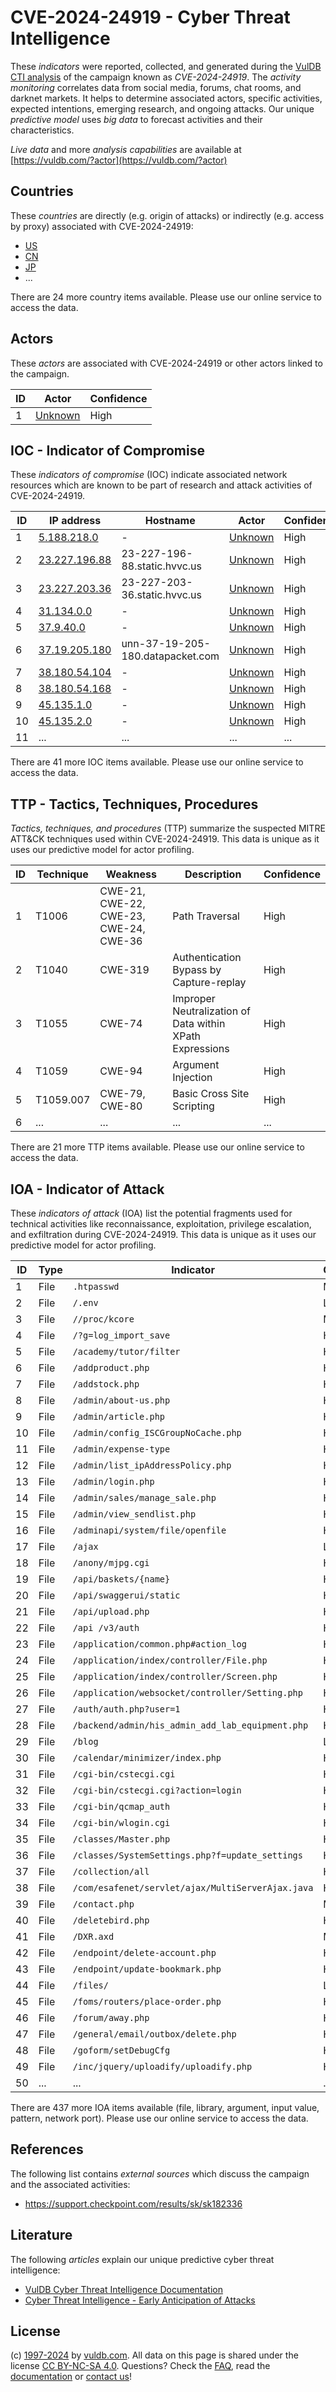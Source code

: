 # CVE-2024-24919 - Cyber Threat Intelligence

These _indicators_ were reported, collected, and generated during the [VulDB CTI analysis](https://vuldb.com/?kb.cti) of the campaign known as _CVE-2024-24919_. The _activity monitoring_ correlates data from social media, forums, chat rooms, and darknet markets. It helps to determine associated actors, specific activities, expected intentions, emerging research, and ongoing attacks. Our unique _predictive model_ uses _big data_ to forecast activities and their characteristics.

_Live data_ and more _analysis capabilities_ are available at [https://vuldb.com/?actor](https://vuldb.com/?actor)

## Countries

These _countries_ are directly (e.g. origin of attacks) or indirectly (e.g. access by proxy) associated with CVE-2024-24919:

* [US](https://vuldb.com/?country.us)
* [CN](https://vuldb.com/?country.cn)
* [JP](https://vuldb.com/?country.jp)
* ...

There are 24 more country items available. Please use our online service to access the data.

## Actors

These _actors_ are associated with CVE-2024-24919 or other actors linked to the campaign.

ID | Actor | Confidence
-- | ----- | ----------
1 | [Unknown](https://vuldb.com/?actor.unknown) | High

## IOC - Indicator of Compromise

These _indicators of compromise_ (IOC) indicate associated network resources which are known to be part of research and attack activities of CVE-2024-24919.

ID | IP address | Hostname | Actor | Confidence
-- | ---------- | -------- | ----- | ----------
1 | [5.188.218.0](https://vuldb.com/?ip.5.188.218.0) | - | [Unknown](https://vuldb.com/?actor.unknown) | High
2 | [23.227.196.88](https://vuldb.com/?ip.23.227.196.88) | 23-227-196-88.static.hvvc.us | [Unknown](https://vuldb.com/?actor.unknown) | High
3 | [23.227.203.36](https://vuldb.com/?ip.23.227.203.36) | 23-227-203-36.static.hvvc.us | [Unknown](https://vuldb.com/?actor.unknown) | High
4 | [31.134.0.0](https://vuldb.com/?ip.31.134.0.0) | - | [Unknown](https://vuldb.com/?actor.unknown) | High
5 | [37.9.40.0](https://vuldb.com/?ip.37.9.40.0) | - | [Unknown](https://vuldb.com/?actor.unknown) | High
6 | [37.19.205.180](https://vuldb.com/?ip.37.19.205.180) | unn-37-19-205-180.datapacket.com | [Unknown](https://vuldb.com/?actor.unknown) | High
7 | [38.180.54.104](https://vuldb.com/?ip.38.180.54.104) | - | [Unknown](https://vuldb.com/?actor.unknown) | High
8 | [38.180.54.168](https://vuldb.com/?ip.38.180.54.168) | - | [Unknown](https://vuldb.com/?actor.unknown) | High
9 | [45.135.1.0](https://vuldb.com/?ip.45.135.1.0) | - | [Unknown](https://vuldb.com/?actor.unknown) | High
10 | [45.135.2.0](https://vuldb.com/?ip.45.135.2.0) | - | [Unknown](https://vuldb.com/?actor.unknown) | High
11 | ... | ... | ... | ...

There are 41 more IOC items available. Please use our online service to access the data.

## TTP - Tactics, Techniques, Procedures

_Tactics, techniques, and procedures_ (TTP) summarize the suspected MITRE ATT&CK techniques used within CVE-2024-24919. This data is unique as it uses our predictive model for actor profiling.

ID | Technique | Weakness | Description | Confidence
-- | --------- | -------- | ----------- | ----------
1 | T1006 | CWE-21, CWE-22, CWE-23, CWE-24, CWE-36 | Path Traversal | High
2 | T1040 | CWE-319 | Authentication Bypass by Capture-replay | High
3 | T1055 | CWE-74 | Improper Neutralization of Data within XPath Expressions | High
4 | T1059 | CWE-94 | Argument Injection | High
5 | T1059.007 | CWE-79, CWE-80 | Basic Cross Site Scripting | High
6 | ... | ... | ... | ...

There are 21 more TTP items available. Please use our online service to access the data.

## IOA - Indicator of Attack

These _indicators of attack_ (IOA) list the potential fragments used for technical activities like reconnaissance, exploitation, privilege escalation, and exfiltration during CVE-2024-24919. This data is unique as it uses our predictive model for actor profiling.

ID | Type | Indicator | Confidence
-- | ---- | --------- | ----------
1 | File | `.htpasswd` | Medium
2 | File | `/.env` | Low
3 | File | `//proc/kcore` | Medium
4 | File | `/?g=log_import_save` | High
5 | File | `/academy/tutor/filter` | High
6 | File | `/addproduct.php` | High
7 | File | `/addstock.php` | High
8 | File | `/admin/about-us.php` | High
9 | File | `/admin/article.php` | High
10 | File | `/admin/config_ISCGroupNoCache.php` | High
11 | File | `/admin/expense-type` | High
12 | File | `/admin/list_ipAddressPolicy.php` | High
13 | File | `/admin/login.php` | High
14 | File | `/admin/sales/manage_sale.php` | High
15 | File | `/admin/view_sendlist.php` | High
16 | File | `/adminapi/system/file/openfile` | High
17 | File | `/ajax` | Low
18 | File | `/anony/mjpg.cgi` | High
19 | File | `/api/baskets/{name}` | High
20 | File | `/api/swaggerui/static` | High
21 | File | `/api/upload.php` | High
22 | File | `/api /v3/auth` | High
23 | File | `/application/common.php#action_log` | High
24 | File | `/application/index/controller/File.php` | High
25 | File | `/application/index/controller/Screen.php` | High
26 | File | `/application/websocket/controller/Setting.php` | High
27 | File | `/auth/auth.php?user=1` | High
28 | File | `/backend/admin/his_admin_add_lab_equipment.php` | High
29 | File | `/blog` | Low
30 | File | `/calendar/minimizer/index.php` | High
31 | File | `/cgi-bin/cstecgi.cgi` | High
32 | File | `/cgi-bin/cstecgi.cgi?action=login` | High
33 | File | `/cgi-bin/qcmap_auth` | High
34 | File | `/cgi-bin/wlogin.cgi` | High
35 | File | `/classes/Master.php` | High
36 | File | `/classes/SystemSettings.php?f=update_settings` | High
37 | File | `/collection/all` | High
38 | File | `/com/esafenet/servlet/ajax/MultiServerAjax.java` | High
39 | File | `/contact.php` | Medium
40 | File | `/deletebird.php` | High
41 | File | `/DXR.axd` | Medium
42 | File | `/endpoint/delete-account.php` | High
43 | File | `/endpoint/update-bookmark.php` | High
44 | File | `/files/` | Low
45 | File | `/foms/routers/place-order.php` | High
46 | File | `/forum/away.php` | High
47 | File | `/general/email/outbox/delete.php` | High
48 | File | `/goform/setDebugCfg` | High
49 | File | `/inc/jquery/uploadify/uploadify.php` | High
50 | ... | ... | ...

There are 437 more IOA items available (file, library, argument, input value, pattern, network port). Please use our online service to access the data.

## References

The following list contains _external sources_ which discuss the campaign and the associated activities:

* https://support.checkpoint.com/results/sk/sk182336

## Literature

The following _articles_ explain our unique predictive cyber threat intelligence:

* [VulDB Cyber Threat Intelligence Documentation](https://vuldb.com/?kb.cti)
* [Cyber Threat Intelligence - Early Anticipation of Attacks](https://www.scip.ch/en/?labs.20201022)

## License

(c) [1997-2024](https://vuldb.com/?kb.changelog) by [vuldb.com](https://vuldb.com/?kb.about). All data on this page is shared under the license [CC BY-NC-SA 4.0](https://creativecommons.org/licenses/by-nc-sa/4.0/). Questions? Check the [FAQ](https://vuldb.com/?kb.faq), read the [documentation](https://vuldb.com/?kb) or [contact us](https://vuldb.com/?contact)!
